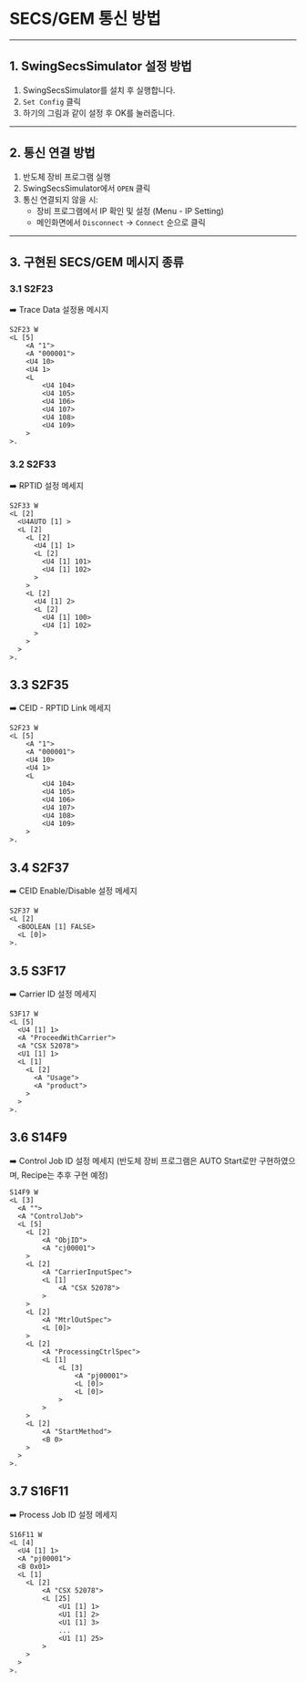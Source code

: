 # SECS/GEM 통신 방법

---

## 1. SwingSecsSimulator 설정 방법
1. SwingSecsSimulator를 설치 후 실행합니다.
2. `Set Config` 클릭
3. 하기의 그림과 같이 설정 후 OK를 눌러줍니다.

---

## 2. 통신 연결 방법
1. 반도체 장비 프로그램 실행
2. SwingSecsSimulator에서 `OPEN` 클릭
3. 통신 연결되지 않을 시:
   - 장비 프로그램에서 IP 확인 및 설정 (Menu - IP Setting)
   - 메인화면에서 `Disconnect` → `Connect` 순으로 클릭

---

## 3. 구현된 SECS/GEM 메시지 종류

### 3.1 S2F23
➡️ Trace Data 설정용 메시지  

```text
S2F23 W
<L [5]
    <A "1">
    <A "000001">
    <U4 10>
    <U4 1>
    <L
        <U4 104>
        <U4 105>
        <U4 106>
        <U4 107>
        <U4 108>
        <U4 109>
    >
>.
```

### 3.2 S2F33
➡️ RPTID 설정 메세지

```text
S2F33 W
<L [2]
  <U4AUTO [1] >
  <L [2]
    <L [2]
      <U4 [1] 1>
      <L [2]
        <U4 [1] 101>
        <U4 [1] 102>
      >
    >
    <L [2]
      <U4 [1] 2>
      <L [2]
        <U4 [1] 100>
        <U4 [1] 102>
      >
    >
  >
>.
```

## 3.3 S2F35
➡️ CEID - RPTID Link 메세지

```text
S2F23 W
<L [5]
    <A "1">
    <A "000001">
    <U4 10>
    <U4 1>
    <L
        <U4 104>
        <U4 105>
        <U4 106>
        <U4 107>
        <U4 108>
        <U4 109>
    >
>.
```

## 3.4 S2F37
➡️ CEID Enable/Disable 설정 메세지

```text
S2F37 W
<L [2]
  <BOOLEAN [1] FALSE>
  <L [0]>
>.
```
## 3.5 S3F17
➡️ Carrier ID 설정 메세지

```text
S3F17 W
<L [5]
  <U4 [1] 1>
  <A "ProceedWithCarrier">
  <A "CSX 52078">
  <U1 [1] 1>
  <L [1]
    <L [2]
      <A "Usage">
      <A "product">
    >
  >
>.
```
## 3.6 S14F9
➡️ Control Job ID 설정 메세지
(반도체 장비 프로그램은 AUTO Start로만 구현하였으며, Recipe는 추후 구현 예정)

```text
S14F9 W
<L [3]
  <A "">
  <A "ControlJob">
  <L [5]
    <L [2]
        <A "ObjID">
        <A "cj00001">
    >
    <L [2]
        <A "CarrierInputSpec">
        <L [1]
            <A "CSX 52078">
        >
    >
    <L [2]
        <A "MtrlOutSpec">
        <L [0]>
    >
    <L [2]
        <A "ProcessingCtrlSpec">
        <L [1]
            <L [3]
                <A "pj00001">
                <L [0]>
                <L [0]>
            >
        >
    >
    <L [2]
        <A "StartMethod">
        <B 0>
    >
  >
>.
```

## 3.7 S16F11
➡️ Process Job ID 설정 메세지

```text
S16F11 W
<L [4]
  <U4 [1] 1>
  <A "pj00001">
  <B 0x01>
  <L [1]
    <L [2]
        <A "CSX 52078">
        <L [25]
            <U1 [1] 1>
            <U1 [1] 2>
            <U1 [1] 3>
            ...
            <U1 [1] 25>
        >
    >
  >
>.
```
